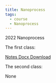 ```yaml
---
title: Nanoprocess
tags:
  - course
  - Nanoprocess
---
```


2022 Nanoprocess

<!--more-->
The first class: 

[Notes Docx Download](process-nano/nanop1.docx)

The second class: 

None

